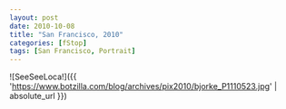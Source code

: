 ```yaml
---
layout: post
date: 2010-10-08
title: "San Francisco, 2010"
categories: [fStop]
tags: [San Francisco, Portrait]
---
```



![SeeSeeLoca!]({{ 'https://www.botzilla.com/blog/archives/pix2010/bjorke_P1110523.jpg' | absolute_url }})


